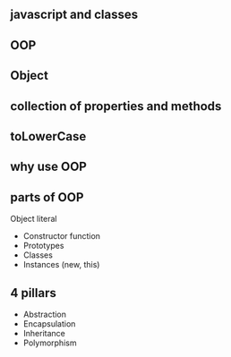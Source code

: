## javascript and classes
## OOP
## Object
## collection of properties and methods
## toLowerCase
## why use OOP
## parts of OOP
 Object literal

- Constructor function
- Prototypes
- Classes
- Instances (new, this)
## 4 pillars
- Abstraction 
- Encapsulation 
- Inheritance 
- Polymorphism